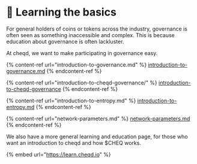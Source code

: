 # 📖 Learning the basics

For general holders of coins or tokens across the industry, governance is often seen as something inaccessible and complex. This is because education about governance is often lackluster.&#x20;

At cheqd, we want to make participating in governance easy.

{% content-ref url="introduction-to-governance.md" %}
[introduction-to-governance.md](introduction-to-governance.md)
{% endcontent-ref %}

{% content-ref url="introduction-to-cheqd-governance/" %}
[introduction-to-cheqd-governance](introduction-to-cheqd-governance/)
{% endcontent-ref %}

{% content-ref url="introduction-to-entropy.md" %}
[introduction-to-entropy.md](introduction-to-entropy.md)
{% endcontent-ref %}

{% content-ref url="network-parameters.md" %}
[network-parameters.md](network-parameters.md)
{% endcontent-ref %}

We also have a more general learning and education page, for those who want an introduction to cheqd and how $CHEQ works.&#x20;

{% embed url="https://learn.cheqd.io" %}
